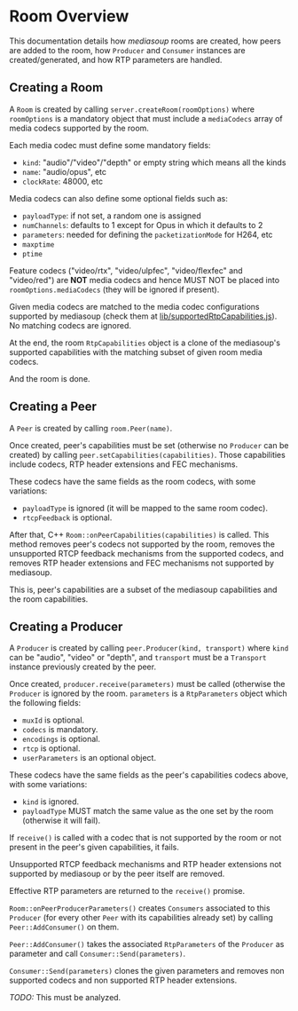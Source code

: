 # Room Overview

This documentation details how *mediasoup* rooms are created, how peers are added to the room, how `Producer` and `Consumer` instances are created/generated, and how RTP parameters are handled.


## Creating a Room

A `Room` is created by calling `server.createRoom(roomOptions)` where `roomOptions` is a mandatory object that must include a `mediaCodecs` array of media codecs supported by the room.

Each media codec must define some mandatory fields:

* `kind`: "audio"/"video"/"depth" or empty string which means all the kinds
* `name`: "audio/opus", etc
* `clockRate`: 48000, etc

Media codecs can also define some optional fields such as:

* `payloadType`: if not set, a random one is assigned
* `numChannels`: defaults to 1 except for Opus in which it defaults to 2
* `parameters`: needed for defining the `packetizationMode` for H264, etc
* `maxptime`
* `ptime`

Feature codecs ("video/rtx", "video/ulpfec", "video/flexfec" and "video/red") are **NOT** media codecs and hence MUST NOT be placed into `roomOptions.mediaCodecs` (they will be ignored if present).

Given media codecs are matched to the media codec configurations supported by mediasoup (check them at [lib/supportedRtpCapabilities.js](../lib/supportedRtpCapabilities.js)). No matching codecs are ignored.

At the end, the room `RtpCapabilities` object is a clone of the mediasoup's supported capabilities with the matching subset of given room media codecs.

And the room is done.


## Creating a Peer

A `Peer` is created by calling `room.Peer(name)`.

Once created, peer's capabilities must be set (otherwise no `Producer` can be created) by calling `peer.setCapabilities(capabilities)`. Those capabilities include codecs, RTP header extensions and FEC mechanisms.

These codecs have the same fields as the room codecs, with some variations:

* `payloadType` is ignored (it will be mapped to the same room codec).
* `rtcpFeedback` is optional.

After that, C++ `Room::onPeerCapabilities(capabilities)` is called. This method removes peer's codecs not supported by the room, removes the unsupported RTCP feedback mechanisms from the supported codecs, and removes RTP header extensions and FEC mechanisms not supported by mediasoup.

This is, peer's capabilities are a subset of the mediasoup capabilities and the room capabilities.


## Creating a Producer

A `Producer` is created by calling `peer.Producer(kind, transport)` where `kind` can be "audio", "video" or "depth", and `transport` must be a `Transport` instance previously created by the peer.

Once created, `producer.receive(parameters)` must be called (otherwise the `Producer` is ignored by the room. `parameters` is a `RtpParameters` object which the following fields:

* `muxId` is optional.
* `codecs` is mandatory.
* `encodings` is optional.
* `rtcp` is optional.
* `userParameters` is an optional object.

These codecs have the same fields as the peer's capabilities codecs above, with some variations:

* `kind` is ignored.
* `payloadType` MUST match the same value as the one set by the room (otherwise it will fail).

If `receive()` is called with a codec that is not supported by the room or not present in the peer's given capabilities, it fails.

Unsupported RTCP feedback mechanisms and RTP header extensions not supported by mediasoup or by the peer itself are removed.

Effective RTP parameters are returned to the `receive()` promise.

`Room::onPeerProducerParameters()` creates `Consumers` associated to this `Producer` (for every other `Peer` with its capabilities already set) by calling `Peer::AddConsumer()` on them.

`Peer::AddConsumer()` takes the associated `RtpParameters` of the `Producer` as parameter and call `Consumer::Send(parameters)`.

`Consumer::Send(parameters)` clones the given parameters and removes non supported codecs and non supported RTP header extensions.

*TODO:* This must be analyzed.
